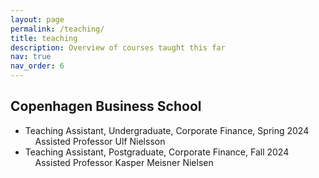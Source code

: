 ```yaml
---
layout: page
permalink: /teaching/
title: teaching
description: Overview of courses taught this far
nav: true
nav_order: 6
---
```


## Copenhagen Business School

- Teaching Assistant, Undergraduate, Corporate Finance, Spring 2024
  &nbsp;&nbsp;&nbsp;&nbsp;Assisted Professor Ulf Nielsson
- Teaching Assistant, Postgraduate, Corporate Finance, Fall 2024
  &nbsp;&nbsp;&nbsp;&nbsp;Assisted Professor Kasper Meisner Nielsen
